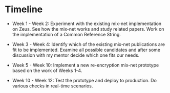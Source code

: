 Timeline
========

* Week 1 - Week 2: Experiment with the existing mix-net implementation on Zeus.
  See how the mix-net works and study related papers. Work on the
  implementation of a Common Reference String.

* Week 3 - Week 4: Identify which of the existing mix-net publications are fit
  to be implemented. Examine all possible candidates and after some discussion
  with my mentor decide which one fits our needs.

* Week 5 - Week 10: Implement a new re-encryption mix-net prototype based on
  the work of Weeks 1-4.

* Week 10 - Week 12: Test the prototype and deploy to production. Do various
  checks in real-time scenarios.
